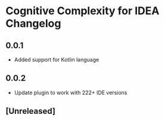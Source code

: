 <!-- Keep a Changelog guide -> https://keepachangelog.com -->

# Cognitive Complexity for IDEA Changelog

## 0.0.1
- Added support for Kotlin language

## 0.0.2
- Update plugin to work with 222+ IDE versions

## [Unreleased]
